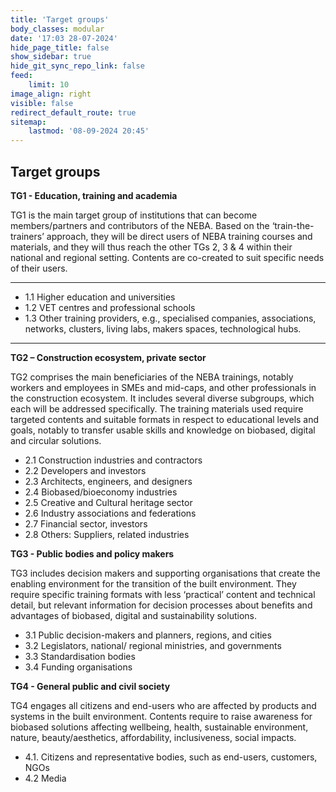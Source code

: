 ```yaml
---
title: 'Target groups'
body_classes: modular
date: '17:03 28-07-2024'
hide_page_title: false
show_sidebar: true
hide_git_sync_repo_link: false
feed:
    limit: 10
image_align: right
visible: false
redirect_default_route: true
sitemap:
    lastmod: '08-09-2024 20:45'
---
```


## Target groups
**TG1 - Education, training and academia**

TG1 is the main target group of institutions that can become members/partners and contributors of the NEBA. Based on the ‘train-the-trainers’ approach, they will be direct users of NEBA training courses and materials, and they will thus reach the other TGs 2, 3 & 4 within their national and regional setting. Contents are co-created to suit specific needs of their users.

---
* 1.1 Higher education and universities
* 1.2 VET centres and professional schools
* 1.3 Other training providers, e.g., specialised companies, associations, networks, clusters, living labs, makers spaces, technological hubs.

---
**TG2 – Construction ecosystem, private sector**

TG2 comprises the main beneficiaries of the NEBA trainings, notably workers and employees in SMEs and mid-caps, and other professionals in the construction ecosystem. It includes several diverse subgroups, which each will be addressed specifically. The training materials used require targeted contents and suitable formats in respect to educational levels and goals, notably to transfer usable skills and knowledge on biobased, digital and circular solutions.

* 2.1 Construction industries and contractors
* 2.2 Developers and investors
* 2.3 Architects, engineers, and designers
* 2.4 Biobased/bioeconomy industries
* 2.5 Creative and Cultural heritage sector
* 2.6 Industry associations and federations
* 2.7 Financial sector, investors
* 2.8 Others: Suppliers, related industries

**TG3 - Public bodies and policy makers**

TG3 includes decision makers and supporting organisations that create the enabling environment for the transition of the built environment. They require specific training formats with less ‘practical’ content and technical detail, but relevant information for decision processes about benefits and advantages of biobased, digital and sustainability solutions.

* 3.1 Public decision-makers and planners, regions, and cities
* 3.2 Legislators, national/ regional ministries, and governments
* 3.3 Standardisation bodies
* 3.4 Funding organisations

**TG4 - General public and civil society**

TG4 engages all citizens and end-users who are affected by products and systems in the built environment. Contents require to raise awareness for biobased solutions affecting wellbeing, health, sustainable environment, nature, beauty/aesthetics, affordability, inclusiveness, social impacts.

* 4.1. Citizens and representative bodies, such as end-users, customers, NGOs
* 4.2 Media